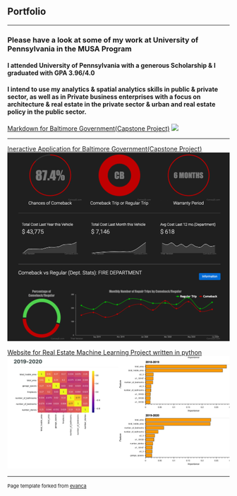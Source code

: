 ## Portfolio

---

### Please have a look at some of my work at University of Pennsylvania in the MUSA Program 
#### I attended University of Pennsylvania with a generous Scholarship & I graduated with GPA 3.96/4.0 
#### I intend to use my analytics & spatial analytics skills in public & private sector, as well as in Private business enterprises with a focus on architecture & real estate in the private sector & urban and real estate policy in the public sector.


[Markdown for Baltimore Government(Capstone Project)](https://akshaypracticum.github.io/markdownbalt/)
<img src="images/AA111.png?raw=true"/>

---
[Ineractive Application for Baltimore Government(Capstone Project)](https://akshaypracticum.github.io/practicum.github.io/)
<img src="images/1Ap.png?raw=true"/>


[Website for Real Estate Machine Learning Project written in python](https://akshaynagar26.github.io/Submission620_Akshay_Nagar/)
<img src="images/ML.jpg?raw=true"/>








---
<p style="font-size:11px">Page template forked from <a href="https://github.com/evanca/quick-portfolio">evanca</a></p>
<!-- Remove above link if you don't want to attibute -->
